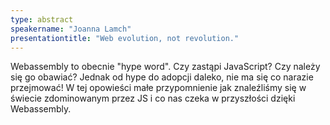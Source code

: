 ```yaml
---
type: abstract
speakername: "Joanna Lamch"
presentationtitle: "Web evolution, not revolution."
---
```

Webassembly to obecnie "hype word". Czy zastąpi JavaScript? Czy należy się go obawiać? Jednak od hype do adopcji daleko, nie ma się co narazie przejmować! W tej opowieści małe przypomnienie jak znaleźliśmy się w świecie zdominowanym przez JS i co nas czeka w przyszłości dzięki Webassembly.